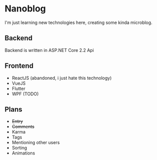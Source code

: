 # Nanoblog

I'm just learning new technologies here, creating some kinda microblog.

## Backend

Backend is written in ASP.NET Core 2.2 Api

## Frontend

- ReactJS (abandoned, i just hate this technology)
- VueJS
- Flutter
- WPF (TODO)

## Plans

- ~~Entry~~
- ~~Comments~~
- Karma
- Tags
- Mentioning other users
- Sorting
- Animations
